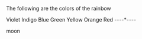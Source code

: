The following are the colors of the rainbow

Violet
Indigo
Blue
Green
Yellow
Orange
Red
----*----

moon
